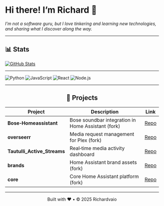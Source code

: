 
# Hi there! I’m Richard 👋  
_I’m not a software guru, but I love tinkering and learning new technologies, and sharing what I discover along the way._

---


## 📊 Stats
[![GitHub Stats](https://github-readme-stats.vercel.app/api?username=Richardvaio&show_icons=true&theme=ambient_gradient&include_all_commits=true&rank_icon=github)](https://github.com/Richardvaio)  

---

<p align="left">
  <img src="https://img.shields.io/badge/Python-3776AB?style=flat-square&logo=python&logoColor=white" alt="Python"/>
  <img src="https://img.shields.io/badge/JavaScript-F7DF1E?style=flat-square&logo=javascript&logoColor=black" alt="JavaScript"/>
  <img src="https://img.shields.io/badge/React-20232A?style=flat-square&logo=react&logoColor=61DAFB" alt="React"/>
  <img src="https://img.shields.io/badge/Node.js-339933?style=flat-square&logo=node.js&logoColor=white" alt="Node.js"/>
</p>

---

<div align="center">
  
## 📂 Projects

| Project                     | Description                                                             | Link                                                               |
|-----------------------------|-------------------------------------------------------------------------|--------------------------------------------------------------------|
| **Bose‑Homeassistant**      | Bose soundbar integration in Home Assistant (fork)                      | [Repo](https://github.com/Richardvaio/Bose-Homeassistant)          |
| **overseerr**               | Media request management for Plex (fork)                                | [Repo](https://github.com/Richardvaio/overseerr)                   |
| **Tautulli_Active_Streams** | Real‑time media activity dashboard                                      | [Repo](https://github.com/Richardvaio/Tautulli_Active_Streams)     |
| **brands**                  | Home Assistant brand assets (fork)                                      | [Repo](https://github.com/Richardvaio/brands)                      |
| **core**                    | Core Home Assistant platform (fork)                                     | [Repo](https://github.com/Richardvaio/core)                        |
</div>

---

<div align="center">
  Built with ❤️ • © 2025 Richardvaio
</div>
